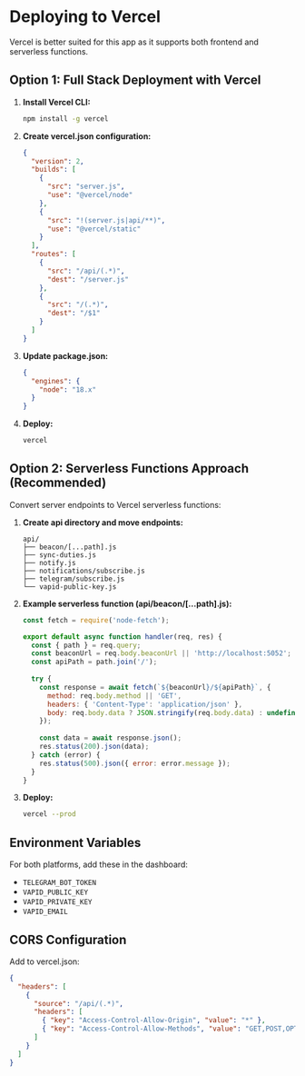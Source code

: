 # Deploying to Vercel

Vercel is better suited for this app as it supports both frontend and serverless functions.

## Option 1: Full Stack Deployment with Vercel

1. **Install Vercel CLI:**
   ```bash
   npm install -g vercel
   ```

2. **Create vercel.json configuration:**
   ```json
   {
     "version": 2,
     "builds": [
       {
         "src": "server.js",
         "use": "@vercel/node"
       },
       {
         "src": "!(server.js|api/**)",
         "use": "@vercel/static"
       }
     ],
     "routes": [
       {
         "src": "/api/(.*)",
         "dest": "/server.js"
       },
       {
         "src": "/(.*)",
         "dest": "/$1"
       }
     ]
   }
   ```

3. **Update package.json:**
   ```json
   {
     "engines": {
       "node": "18.x"
     }
   }
   ```

4. **Deploy:**
   ```bash
   vercel
   ```

## Option 2: Serverless Functions Approach (Recommended)

Convert server endpoints to Vercel serverless functions:

1. **Create api directory and move endpoints:**
   ```
   api/
   ├── beacon/[...path].js
   ├── sync-duties.js
   ├── notify.js
   ├── notifications/subscribe.js
   ├── telegram/subscribe.js
   └── vapid-public-key.js
   ```

2. **Example serverless function (api/beacon/[...path].js):**
   ```javascript
   const fetch = require('node-fetch');

   export default async function handler(req, res) {
     const { path } = req.query;
     const beaconUrl = req.body.beaconUrl || 'http://localhost:5052';
     const apiPath = path.join('/');
     
     try {
       const response = await fetch(`${beaconUrl}/${apiPath}`, {
         method: req.body.method || 'GET',
         headers: { 'Content-Type': 'application/json' },
         body: req.body.data ? JSON.stringify(req.body.data) : undefined
       });
       
       const data = await response.json();
       res.status(200).json(data);
     } catch (error) {
       res.status(500).json({ error: error.message });
     }
   }
   ```

3. **Deploy:**
   ```bash
   vercel --prod
   ```

## Environment Variables

For both platforms, add these in the dashboard:
- `TELEGRAM_BOT_TOKEN`
- `VAPID_PUBLIC_KEY`
- `VAPID_PRIVATE_KEY`
- `VAPID_EMAIL`

## CORS Configuration

Add to vercel.json:
```json
{
  "headers": [
    {
      "source": "/api/(.*)",
      "headers": [
        { "key": "Access-Control-Allow-Origin", "value": "*" },
        { "key": "Access-Control-Allow-Methods", "value": "GET,POST,OPTIONS" }
      ]
    }
  ]
}